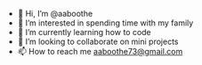 - 👋 Hi, I’m @aaboothe
- 👀 I’m interested in spending time with my family
- 🌱 I’m currently learning how to code
- 💞️ I’m looking to collaborate on mini projects
- 📫 How to reach me aaboothe73@gmail.com

<!---
aaboothe/aaboothe is a ✨ special ✨ repository because its `README.md` (this file) appears on your GitHub profile.
You can click the Preview link to take a look at your changes.
--->
